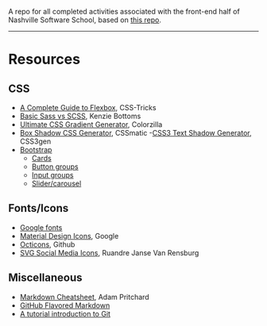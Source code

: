 A repo for all completed activities associated with the front-end half of Nashville Software School, based on [this repo](https://github.com/nashville-software-school/front-end-milestones).

--- 

# Resources

## CSS
- [A Complete Guide to Flexbox](https://css-tricks.com/snippets/css/a-guide-to-flexbox/), CSS-Tricks
- [Basic Sass vs SCSS](https://gist.github.com/kenziebottoms/3000619a12dfeee9a45cecda75cff07d), Kenzie Bottoms
- [Ultimate CSS Gradient Generator](http://www.colorzilla.com/gradient-editor/), Colorzilla
- [Box Shadow CSS Generator](https://www.cssmatic.com/box-shadow), CSSmatic
-[CSS3 Text Shadow Generator](https://css3gen.com/text-shadow/), CSS3gen
- [Bootstrap](http://getbootstrap.com/docs/4.0/getting-started/introduction/)
  - [Cards](https://getbootstrap.com/docs/4.0/components/card/)
  - [Button groups](https://getbootstrap.com/docs/4.0/components/button-group/)
  - [Input groups](https://getbootstrap.com/docs/4.0/components/input-group/)
  - [Slider/carousel](https://getbootstrap.com/docs/4.0/components/carousel/)

## Fonts/Icons
- [Google fonts](https://fonts.google.com)
- [Material Design Icons](https://material.io/icons/), Google
- [Octicons](https://octicons.github.com/), Github
- [SVG Social Media Icons](https://codepen.io/ruandre/pen/howFi), Ruandre Janse Van Rensburg

## Miscellaneous
- [Markdown Cheatsheet](https://github.com/adam-p/markdown-here/wiki/Markdown-Cheatsheet), Adam Pritchard
- [GitHub Flavored Markdown](https://help.github.com/articles/basic-writing-and-formatting-syntax/)
- [A tutorial introduction to Git](https://git-scm.com/docs/gittutorial)